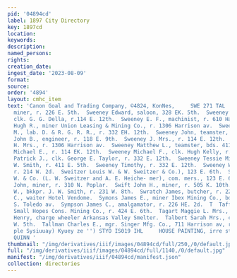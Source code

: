 ```yaml
---
pid: '04894cd'
label: 1897 City Directory
key: 1897cd
location: 
keywords: 
description: 
named_persons: 
rights: 
creation_date: 
ingest_date: '2023-08-09'
format: 
source: 
order: '4894'
layout: cmhc_item
text: 'Canon Goal and Trading Company, ©4824, KonNes,     SWE 271 TAL  Sweeney Barney,
  miner, r. 226 E. 5th.  Sweeney Edward, saloon, 328 EK. 5th.  Sweeney Edward J.,
  clk. G. G. Della, r.114 E. 12th.  Sweeney E. F., machinist, r. 610 Harrison av.  Sweeney
  Hugh R., miner Union Leasing & Mining Co., r. 1306 Harrison av.  Sweeney Jeremiah
  M., lab. D. & R. G. R. R., r. 332 EH. 12th.  Sweeney John, teamster, r. 412 W. Elm.  Sweeney
  John B., engineer, r. 118 E. 9th.  Sweeney J. Mrs., r. 114 E. 12th.  Sweeney Leonora
  H. Mrs., r. 1306 Harrison av.  Sweeney Matthew L., teamster, bds. 411 E. 5th.  Sweeney
  Michael E., r. 114 EK. 12th.  Sweeney Michael F., clk. Hugh Kelly, r. 208 E. 4th.  Sweeney
  Patrick J., clk. George E. Taylor, r. 332 E. 12th.  Sweeney Tessie Miss, clk. J.
  W. Smith, r. 411 E. 5th.  Sweeney Timothy, r. 332 E. 12th.  Sweeney William, teamster,
  r. 214 W. 2d.  Sweitzer Louis W. & W. Sweitzer & Co.), 123 E. 6th.  Sweitzer L.
  W. & Co. (L. W. Sweitzer and A. E. Heiche- mer), com. mers., 123 E. 6th. -  Swift
  John, miner, r. 310 N. Poplar.  Swift John H., miner, r. 505 K. 10th.  Swire John
  W., bkkpr. J. W. Smith, r. 231 W. 8th.  Swratch James, butcher, r. 222 E. 3d.  Symms
  C., waiter Hotel Vendome.  Symons James E., miner Ibex Mining Co., bds. rear 188
  S. Toledo av.  Sympson James C., amalgamator, r. 226 HE. 2d.  T  Taff Fred, miner
  Small Hopes Cons. Mining Co., r. 424 E. 6th.  Tagart Maggie L. Mrs., r. 207 W. Front.  Tagler
  Henry, charge wheeler Arkansas Valley Smelter.  Talbert Sarah Mrs., col’d, r. 146
  W. 5th.  Tallman Charles E., mgr. Singer Mfg. Co., 711 Harrison av, r. 224 E. 11th.  [Sioa
  ple Sysiuuay) Kyuey ze '') STYO IS019 IHL     HOUSE PAINTING, irre stazer. J, J,
  QUINN '
thumbnail: "/img/derivatives/iiif/images/04894cd/full/250,/0/default.jpg"
full: "/img/derivatives/iiif/images/04894cd/full/1140,/0/default.jpg"
manifest: "/img/derivatives/iiif/04894cd/manifest.json"
collection: directories
---
```

